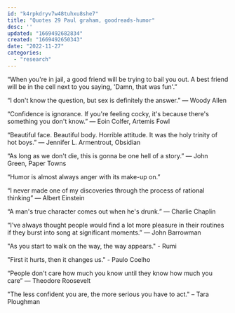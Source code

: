 ```yaml
---
id: "k4rpkdryv7w48tuhxu8she7"
title: "Quotes 29 Paul graham, goodreads-humor"
desc: ''
updated: "1669492682834"
created: "1669492650343"
date: "2022-11-27"
categories: 
  - "research"
---
```



“When you're in jail, a good friend will be trying to bail you out. A best friend will be in the cell next to you saying, 'Damn, that was fun'.”

“I don't know the question, but sex is definitely the answer.” ― Woody Allen 


“Confidence is ignorance. If you're feeling cocky, it's because there's something you don't know.” ― Eoin Colfer, Artemis Fowl 


“Beautiful face. Beautiful body. Horrible attitude. It was the holy trinity of hot boys.” ― Jennifer L. Armentrout, Obsidian 


“As long as we don't die, this is gonna be one hell of a story.” ― John Green, Paper Towns 

“Humor is almost always anger with its make-up on.” 

“I never made one of my discoveries through the process of rational thinking” ― Albert Einstein 

“A man's true character comes out when he's drunk.” ― Charlie Chaplin 


“I've always thought people would find a lot more pleasure in their routines if they burst into song at significant moments.” ― John Barrowman 


"As you start to walk on the way, the way appears." - Rumi

"First it hurts, then it changes us." - Paulo Coelho


“People don't care how much you know until they know how much you care” ― Theodore Roosevelt 

"The less confident you are, the more serious you have to act." – Tara Ploughman